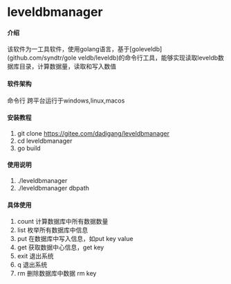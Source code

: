 # leveldbmanager

#### 介绍
该软件为一工具软件，使用golang语言，基于[goleveldb](github.com/syndtr/gole    veldb/leveldb)的命令行工具，能够实现读取leveldb数据库目录，计算数据量，读取和写入数值
#### 软件架构
命令行 跨平台运行于windows,linux,macos


#### 安装教程

1.  git clone https://gitee.com/dadigang/leveldbmanager
2.  cd leveldbmanager
3.  go build

#### 使用说明

1.  ./leveldbmanager
2.  ./leveldbmanager dbpath

#### 具体使用
1.	count
	计算数据库中所有数据数量
2.	list
	枚举所有数据库中信息
3.	put
	在数据库中写入信息，如put key value
4.	get
	获取数据中心信息，get key
5.	exit
	退出系统
6.	q
	退出系统
7.	rm
	删除数据库中数据 rm key

